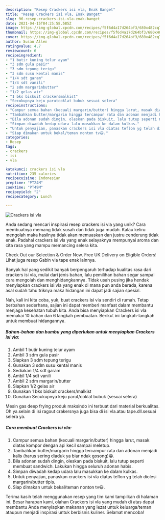 ```yaml
---
description: "Resep Crackers isi vla, Enak Banget"
title: "Resep Crackers isi vla, Enak Banget"
slug: 96-resep-crackers-isi-vla-enak-banget
date: 2021-04-15T04:25:58.585Z
image: https://img-global.cpcdn.com/recipes/f5f6d4a17d264bf3/680x482cq70/crackers-isi-vla-foto-resep-utama.jpg
thumbnail: https://img-global.cpcdn.com/recipes/f5f6d4a17d264bf3/680x482cq70/crackers-isi-vla-foto-resep-utama.jpg
cover: https://img-global.cpcdn.com/recipes/f5f6d4a17d264bf3/680x482cq70/crackers-isi-vla-foto-resep-utama.jpg
author: Susan Allen
ratingvalue: 4.7
reviewcount: 6
recipeingredient:
- "1 butir kuning telur ayam"
- "3 sdm gula pasir"
- "3 sdm tepung terigu"
- "3 sdm susu kental manis"
- "1/4 sdt garam"
- "1/4 sdt vanili"
- "2 sdm margarinbutter"
- "1/2 gelas air"
- "1 bks biskuit crackersmalkist"
- "Secukupnya keju parutcoklat bubuk sesuai selera"
recipeinstructions:
- "Campur semua bahan (kecuali margarin/butter) hingga larut, masak diatas kompor dengan api kecil sampai meletup."
- "Tambahkan butter/margarin hingga tercampur rata dan adonan menjadi kalis (harus sering diaduk ya biar ndak gosong)😁."
- "Bila adonan sudah dingin, oleskan pada biskuit, lalu tutup seperti membuat sandwich. Lakukan hingga seluruh adonan habis."
- "Simpan diwadah kedap udara lalu masukkan ke dalam kulkas."
- "Untuk penyajian, panaskan crackers isi vla diatas teflon yg telah diolesi margarin/butter tipis."
- "Siap dimakan untuk bekal/teman nonton tv😃."
categories:
- Resep
tags:
- crackers
- isi
- vla

katakunci: crackers isi vla 
nutrition: 235 calories
recipecuisine: Indonesian
preptime: "PT24M"
cooktime: "PT49M"
recipeyield: "2"
recipecategory: Lunch

---
```



![Crackers isi vla](https://img-global.cpcdn.com/recipes/f5f6d4a17d264bf3/680x482cq70/crackers-isi-vla-foto-resep-utama.jpg)

Anda sedang mencari inspirasi resep crackers isi vla yang unik? Cara membuatnya memang tidak susah dan tidak juga mudah. Kalau keliru mengolah maka hasilnya tidak akan memuaskan dan justru cenderung tidak enak. Padahal crackers isi vla yang enak selayaknya mempunyai aroma dan cita rasa yang mampu memancing selera kita.

Check Out our Selection &amp; Order Now. Free UK Delivery on Eligible Orders! Lihat juga resep Gabin vla tape enak lainnya.

Banyak hal yang sedikit banyak berpengaruh terhadap kualitas rasa dari crackers isi vla, mulai dari jenis bahan, lalu pemilihan bahan segar sampai cara mengolah dan menghidangkannya. Tidak usah pusing jika hendak menyiapkan crackers isi vla yang enak di mana pun anda berada, karena asal sudah tahu triknya maka hidangan ini dapat jadi sajian spesial.


Nah, kali ini kita coba, yuk, buat crackers isi vla sendiri di rumah. Tetap berbahan sederhana, sajian ini dapat memberi manfaat dalam membantu menjaga kesehatan tubuh kita. Anda bisa menyiapkan Crackers isi vla memakai 10 bahan dan 6 langkah pembuatan. Berikut ini langkah-langkah untuk membuat hidangannya.

<!--inarticleads1-->

##### Bahan-bahan dan bumbu yang diperlukan untuk menyiapkan Crackers isi vla:

1. Ambil 1 butir kuning telur ayam
1. Ambil 3 sdm gula pasir
1. Siapkan 3 sdm tepung terigu
1. Gunakan 3 sdm susu kental manis
1. Sediakan 1/4 sdt garam
1. Ambil 1/4 sdt vanili
1. Ambil 2 sdm margarin/butter
1. Siapkan 1/2 gelas air
1. Gunakan 1 bks biskuit crackers/malkist
1. Gunakan Secukupnya keju parut/coklat bubuk (sesuai selera)


Mesin gas deep frying produk maksindo ini terbuat dari material berkualitas. Oh ya.selain di isi ragout crakersnya juga bisa di isi vla.atau tape.dll.sesuai selera ya. 

<!--inarticleads2-->

##### Cara membuat Crackers isi vla:

1. Campur semua bahan (kecuali margarin/butter) hingga larut, masak diatas kompor dengan api kecil sampai meletup.
1. Tambahkan butter/margarin hingga tercampur rata dan adonan menjadi kalis (harus sering diaduk ya biar ndak gosong)😁.
1. Bila adonan sudah dingin, oleskan pada biskuit, lalu tutup seperti membuat sandwich. Lakukan hingga seluruh adonan habis.
1. Simpan diwadah kedap udara lalu masukkan ke dalam kulkas.
1. Untuk penyajian, panaskan crackers isi vla diatas teflon yg telah diolesi margarin/butter tipis.
1. Siap dimakan untuk bekal/teman nonton tv😃.




Terima kasih telah menggunakan resep yang tim kami tampilkan di halaman ini. Besar harapan kami, olahan Crackers isi vla yang mudah di atas dapat membantu Anda menyiapkan makanan yang lezat untuk keluarga/teman ataupun menjadi inspirasi untuk berbisnis kuliner. Selamat mencoba!
